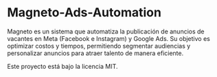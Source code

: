 # Magneto-Ads-Automation
Magneto es un sistema que automatiza la publicación de anuncios de vacantes en Meta (Facebook e Instagram) y Google Ads. Su objetivo es optimizar costos y tiempos, permitiendo segmentar audiencias y personalizar anuncios para atraer talento de manera eficiente.

Este proyecto está bajo la licencia MIT.


